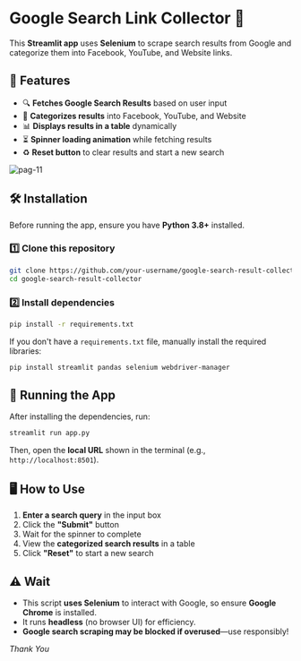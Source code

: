 # Google Search Link Collector 📌  

This **Streamlit app** uses **Selenium** to scrape search results from Google and categorize them into Facebook, YouTube, and Website links.

## 🚀 Features  
- 🔍 **Fetches Google Search Results** based on user input  
- 📌 **Categorizes results** into Facebook, YouTube, and Website  
- 📊 **Displays results in a table** dynamically  
- ⏳ **Spinner loading animation** while fetching results  
- ♻️ **Reset button** to clear results and start a new search  


![pag-11](https://github.com/user-attachments/assets/ab0861e5-a7fb-4356-bedd-655c2d1f6eea)


## 🛠️ Installation  

Before running the app, ensure you have **Python 3.8+** installed.  

### **1️⃣ Clone this repository**
```bash
git clone https://github.com/your-username/google-search-result-collector.git
cd google-search-result-collector
```

### **2️⃣ Install dependencies**
```bash
pip install -r requirements.txt
```

If you don't have a `requirements.txt` file, manually install the required libraries:
```bash
pip install streamlit pandas selenium webdriver-manager
```
## 🎯 Running the App  
After installing the dependencies, run:
```bash
streamlit run app.py
```
Then, open the **local URL** shown in the terminal (e.g., `http://localhost:8501`).

## 🖥️ How to Use  
1. **Enter a search query** in the input box  
2. Click the **"Submit"** button  
3. Wait for the spinner to complete  
4. View the **categorized search results** in a table  
5. Click **"Reset"** to start a new search  

## ⚠️ Wait  
- This script **uses Selenium** to interact with Google, so ensure **Google Chrome** is installed.  
- It runs **headless** (no browser UI) for efficiency.  
- **Google search scraping may be blocked if overused**—use responsibly!
  
_Thank You_

